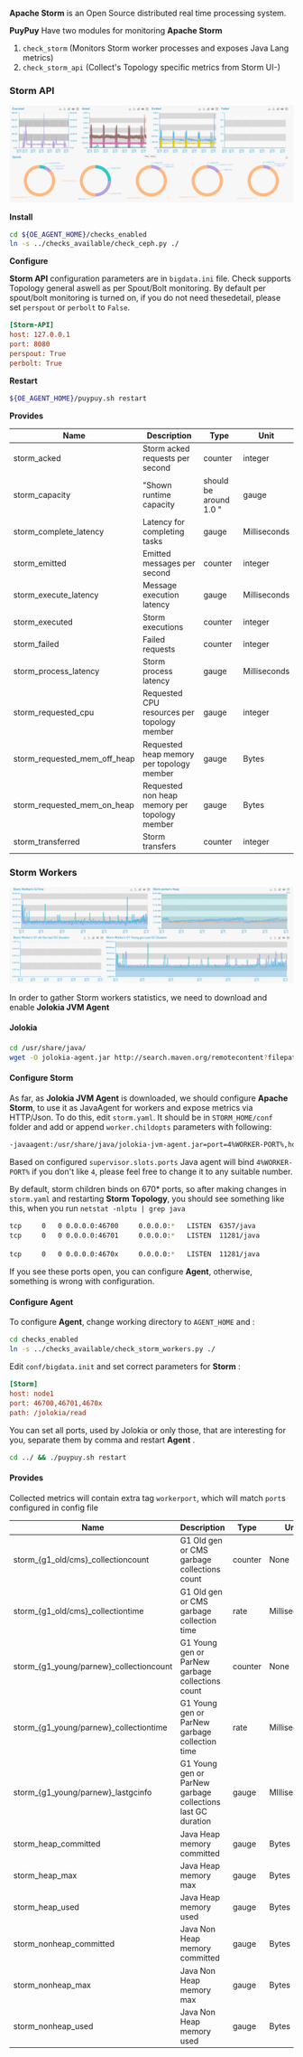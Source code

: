 **Apache Storm** is an Open Source distributed real time processing system. 

**PuyPuy** Have two modules for monitoring **Apache Storm**  

1. `check_storm` (Monitors Storm worker processes and exposes Java Lang metrics)
2. `check_storm_api` (Collect's Topology specific metrics from Storm UI-)

### **Storm API**

![Storm Workers](../images/storm.png)

**Install**

```bash
cd ${OE_AGENT_HOME}/checks_enabled
ln -s ../checks_available/check_ceph.py ./
```

**Configure**

**Storm API** configuration parameters are in `bigdata.ini` file. 
Check supports Topology general aswell as per Spout/Bolt monitoring. 
By default per spout/bolt monitoring is turned on, if you do not need thesedetail, please set `perspout` or `perbolt` to `False`.  

```ini
[Storm-API]
host: 127.0.0.1
port: 8080
perspout: True
perbolt: True
```

**Restart**

```bash
${OE_AGENT_HOME}/puypuy.sh restart
```

**Provides**

| Name  | Description | Type | Unit|
| ------------- | ------------- |------------- |------------- |
|storm_acked|Storm acked requests per second |counter|integer|
|storm_capacity|"Shown runtime capacity| should be around 1.0 "|gauge|None|
|storm_complete_latency|Latency for completing tasks |gauge|Milliseconds|
|storm_emitted|Emitted messages per second |counter|integer|
|storm_execute_latency|Message execution latency |gauge|Milliseconds|
|storm_executed|Storm executions |counter|integer|
|storm_failed|Failed requests |counter|integer|
|storm_process_latency|Storm process latency |gauge|Milliseconds|
|storm_requested_cpu|Requested CPU resources per topology member|gauge|integer|
|storm_requested_mem_off_heap|Requested heap memory per topology member|gauge|Bytes|
|storm_requested_mem_on_heap|Requested non heap memory per topology member|gauge|Bytes|
|storm_transferred|Storm transfers |counter|integer|

### **Storm Workers**

![Storm Workers](../images/stormw.png)
 
In order to gather Storm workers statistics, we need to download and enable **Jolokia JVM Agent**    

#### **Jolokia** 

```bash
cd /usr/share/java/
wget -O jolokia-agent.jar http://search.maven.org/remotecontent?filepath=org/jolokia/jolokia-jvm/1.3.6/jolokia-jvm-1.3.6-agent.jar
```

#### **Configure Storm** 

As far, as **Jolokia JVM Agent** is downloaded, we should configure **Apache Storm**, to use it as JavaAgent for workers and expose metrics via HTTP/Json.
To do this, edit `storm.yaml`. It should be in `STORM_HOME/conf` folder and add or append `worker.childopts` parameters with following: 

```bash
-javaagent:/usr/share/java/jolokia-jvm-agent.jar=port=4%WORKER-PORT%,host=0.0.0.0
``` 

Based on configured `supervisor.slots.ports` Java agent will bind `4%WORKER-PORT%` if you don't like `4`, please feel free to change it to any suitable number. 

By default, storm children binds on 670* ports, so after making changes in `storm.yaml` and restarting **Storm Topology**, you should see something like this,
when you run `netstat -nlptu | grep java` 

```bash
tcp     0   0 0.0.0.0:46700     0.0.0.0:*   LISTEN  6357/java       
tcp     0   0 0.0.0.0:46701     0.0.0.0:*   LISTEN  11281/java
      
tcp     0   0 0.0.0.0:4670x     0.0.0.0:*   LISTEN  11281/java
```

If you see these ports open, you can configure **Agent**, otherwise, something is wrong with configuration.  

#### **Configure Agent**

To configure **Agent**, change working directory to `AGENT_HOME` and :

```bash
cd checks_enabled
ln -s ../checks_available/check_storm_workers.py ./
```

Edit `conf/bigdata.init` and set correct parameters for **Storm** : 

```ini
[Storm]
host: node1
port: 46700,46701,4670x
path: /jolokia/read

``` 

You can set all ports, used by Jolokia or only those, that are interesting for you, separate them by comma and restart **Agent** .

```bash
cd ../ && ./puypuy.sh restart
``` 

#### **Provides** 

Collected metrics will contain extra tag `workerport`, which will match `port`s configured in config file  

| Name  | Description | Type | Unit|
| ------------- | ------------- |------------- |------------- |
|storm_{g1_old/cms}_collectioncount|G1 Old gen or CMS garbage collections count|counter|None|
|storm_{g1_old/cms}_collectiontime|G1 Old gen or CMS garbage collection time|rate|Milliseconds|
|storm_{g1_young/parnew}_collectioncount|G1 Young gen or ParNew garbage collections count|counter|None|
|storm_{g1_young/parnew}_collectiontime|G1 Young gen or ParNew garbage collection time |rate|Milliseconds|
|storm_{g1_young/parnew}_lastgcinfo|G1 Young gen or ParNew garbage collections last GC duration|gauge|MIlliseconds|
|storm_heap_committed|Java Heap memory committed |gauge|Bytes|
|storm_heap_max|Java Heap memory  max|gauge|Bytes|
|storm_heap_used|Java Heap memory used|gauge|Bytes|
|storm_nonheap_committed|Java Non  Heap memory  committed|gauge|Bytes|
|storm_nonheap_max|Java Non  Heap memory  max|gauge|Bytes|
|storm_nonheap_used|Java Non Heap memory used|gauge|Bytes|


